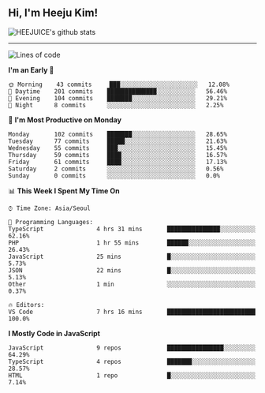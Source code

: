 ## Hi, I'm Heeju Kim!

![HEEJUICE's github stats](https://github-readme-stats.vercel.app/api?username=HEEJUICE&show_icons=true)

---
<!--START_SECTION:waka-->
![Lines of code](https://img.shields.io/badge/From%20Hello%20World%20I%27ve%20Written-9.7%20million%20lines%20of%20code-blue)

**I'm an Early 🐤** 

```text
🌞 Morning    43 commits     ███░░░░░░░░░░░░░░░░░░░░░░   12.08% 
🌆 Daytime    201 commits    ██████████████░░░░░░░░░░░   56.46% 
🌃 Evening    104 commits    ███████░░░░░░░░░░░░░░░░░░   29.21% 
🌙 Night      8 commits      ░░░░░░░░░░░░░░░░░░░░░░░░░   2.25%

```
📅 **I'm Most Productive on Monday** 

```text
Monday       102 commits    ███████░░░░░░░░░░░░░░░░░░   28.65% 
Tuesday      77 commits     █████░░░░░░░░░░░░░░░░░░░░   21.63% 
Wednesday    55 commits     ███░░░░░░░░░░░░░░░░░░░░░░   15.45% 
Thursday     59 commits     ████░░░░░░░░░░░░░░░░░░░░░   16.57% 
Friday       61 commits     ████░░░░░░░░░░░░░░░░░░░░░   17.13% 
Saturday     2 commits      ░░░░░░░░░░░░░░░░░░░░░░░░░   0.56% 
Sunday       0 commits      ░░░░░░░░░░░░░░░░░░░░░░░░░   0.0%

```


📊 **This Week I Spent My Time On** 

```text
⌚︎ Time Zone: Asia/Seoul

💬 Programming Languages: 
TypeScript               4 hrs 31 mins       ███████████████░░░░░░░░░░   62.16% 
PHP                      1 hr 55 mins        ██████░░░░░░░░░░░░░░░░░░░   26.43% 
JavaScript               25 mins             █░░░░░░░░░░░░░░░░░░░░░░░░   5.73% 
JSON                     22 mins             █░░░░░░░░░░░░░░░░░░░░░░░░   5.13% 
Other                    1 min               ░░░░░░░░░░░░░░░░░░░░░░░░░   0.37%

🔥 Editors: 
VS Code                  7 hrs 16 mins       █████████████████████████   100.0%

```

**I Mostly Code in JavaScript** 

```text
JavaScript               9 repos             ████████████████░░░░░░░░░   64.29% 
TypeScript               4 repos             ███████░░░░░░░░░░░░░░░░░░   28.57% 
HTML                     1 repo              █░░░░░░░░░░░░░░░░░░░░░░░░   7.14%

```



<!--END_SECTION:waka-->
